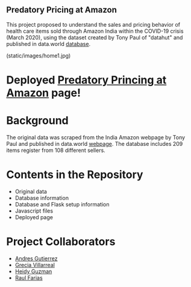 ## Predatory Pricing at Amazon
This project proposed to understand the sales and pricing behavior of health care items sold through Amazon India within the COVID-19 crisis (March 2020), using the dataset created by Tony Paul of "datahut" and published in data.world [database](https://data.world/data-hut/predatory-pricing-data-from-amazon).

(static/images/home1.jpg)

# Deployed [Predatory Princing at Amazon](http://andres.ge/tec/) page!

# Background
The original data was scraped from the India Amazon webpage by Tony Paul and published in data.world [webpage](https://data.world/data-hut/predatory-pricing-data-from-amazon). The database includes 209 items register from 108 different sellers. 

# Contents in the Repository
* Original data
* Database information
* Database and Flask setup information
* Javascript files
* Deployed page

# Project Collaborators
* [Andres Gutierrez](https://www.linkedin.com/in/andr%C3%A9s-guti%C3%A9rrez-estrada-994b8aa7/)
* [Grecia Villarreal](https://www.linkedin.com/in/greciavillarreal/)
* [Heidy Guzman](https://www.linkedin.com/in/heidyloreley/)
* [Raul Farias](https://www.linkedin.com/in/ra%C3%BAl-sergio-far%C3%ADas-p%C3%A9rez-7a0927193/)


